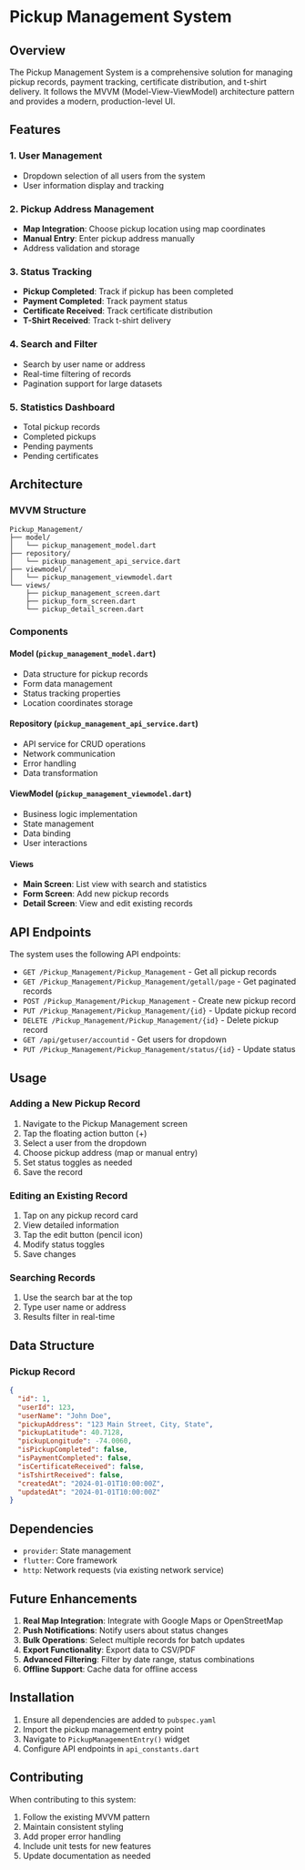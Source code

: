 # Pickup Management System

## Overview
The Pickup Management System is a comprehensive solution for managing pickup records, payment tracking, certificate distribution, and t-shirt delivery. It follows the MVVM (Model-View-ViewModel) architecture pattern and provides a modern, production-level UI.

## Features

### 1. User Management
- Dropdown selection of all users from the system
- User information display and tracking

### 2. Pickup Address Management
- **Map Integration**: Choose pickup location using map coordinates
- **Manual Entry**: Enter pickup address manually
- Address validation and storage

### 3. Status Tracking
- **Pickup Completed**: Track if pickup has been completed
- **Payment Completed**: Track payment status
- **Certificate Received**: Track certificate distribution
- **T-Shirt Received**: Track t-shirt delivery

### 4. Search and Filter
- Search by user name or address
- Real-time filtering of records
- Pagination support for large datasets

### 5. Statistics Dashboard
- Total pickup records
- Completed pickups
- Pending payments
- Pending certificates

## Architecture

### MVVM Structure
```
Pickup_Management/
├── model/
│   └── pickup_management_model.dart
├── repository/
│   └── pickup_management_api_service.dart
├── viewmodel/
│   └── pickup_management_viewmodel.dart
└── views/
    ├── pickup_management_screen.dart
    ├── pickup_form_screen.dart
    └── pickup_detail_screen.dart
```

### Components

#### Model (`pickup_management_model.dart`)
- Data structure for pickup records
- Form data management
- Status tracking properties
- Location coordinates storage

#### Repository (`pickup_management_api_service.dart`)
- API service for CRUD operations
- Network communication
- Error handling
- Data transformation

#### ViewModel (`pickup_management_viewmodel.dart`)
- Business logic implementation
- State management
- Data binding
- User interactions

#### Views
- **Main Screen**: List view with search and statistics
- **Form Screen**: Add new pickup records
- **Detail Screen**: View and edit existing records

## API Endpoints

The system uses the following API endpoints:

- `GET /Pickup_Management/Pickup_Management` - Get all pickup records
- `GET /Pickup_Management/Pickup_Management/getall/page` - Get paginated records
- `POST /Pickup_Management/Pickup_Management` - Create new pickup record
- `PUT /Pickup_Management/Pickup_Management/{id}` - Update pickup record
- `DELETE /Pickup_Management/Pickup_Management/{id}` - Delete pickup record
- `GET /api/getuser/accountid` - Get users for dropdown
- `PUT /Pickup_Management/Pickup_Management/status/{id}` - Update status

## Usage

### Adding a New Pickup Record
1. Navigate to the Pickup Management screen
2. Tap the floating action button (+)
3. Select a user from the dropdown
4. Choose pickup address (map or manual entry)
5. Set status toggles as needed
6. Save the record

### Editing an Existing Record
1. Tap on any pickup record card
2. View detailed information
3. Tap the edit button (pencil icon)
4. Modify status toggles
5. Save changes

### Searching Records
1. Use the search bar at the top
2. Type user name or address
3. Results filter in real-time

## Data Structure

### Pickup Record
```json
{
  "id": 1,
  "userId": 123,
  "userName": "John Doe",
  "pickupAddress": "123 Main Street, City, State",
  "pickupLatitude": 40.7128,
  "pickupLongitude": -74.0060,
  "isPickupCompleted": false,
  "isPaymentCompleted": false,
  "isCertificateReceived": false,
  "isTshirtReceived": false,
  "createdAt": "2024-01-01T10:00:00Z",
  "updatedAt": "2024-01-01T10:00:00Z"
}
```

## Dependencies

- `provider`: State management
- `flutter`: Core framework
- `http`: Network requests (via existing network service)

## Future Enhancements

1. **Real Map Integration**: Integrate with Google Maps or OpenStreetMap
2. **Push Notifications**: Notify users about status changes
3. **Bulk Operations**: Select multiple records for batch updates
4. **Export Functionality**: Export data to CSV/PDF
5. **Advanced Filtering**: Filter by date range, status combinations
6. **Offline Support**: Cache data for offline access

## Installation

1. Ensure all dependencies are added to `pubspec.yaml`
2. Import the pickup management entry point
3. Navigate to `PickupManagementEntry()` widget
4. Configure API endpoints in `api_constants.dart`

## Contributing

When contributing to this system:
1. Follow the existing MVVM pattern
2. Maintain consistent styling
3. Add proper error handling
4. Include unit tests for new features
5. Update documentation as needed 